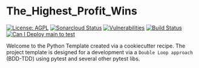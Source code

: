 # The_Highest_Profit_Wins

[![License: AGPL](https://img.shields.io/badge/License-AGPL-blue.svg)](https://github.com/gotreasa/the_highest_profit_wins/blob/main/LICENSE)
[![Sonarcloud Status](https://sonarcloud.io/api/project_badges/measure?project=gotreasa_the_highest_profit_wins&metric=alert_status)](https://sonarcloud.io/dashboard?id=gotreasa_the_highest_profit_wins)
[![Vulnerabilities](https://sonarcloud.io/api/project_badges/measure?project=gotreasa_the_highest_profit_wins&metric=vulnerabilities)](https://sonarcloud.io/summary/new_code?id=gotreasa_the_highest_profit_wins)
[![Build Status](https://github.com/gotreasa/the_highest_profit_wins/actions/workflows/cicd.yml/badge.svg)](https://github.com/gotreasa/the_highest_profit_wins/actions/workflows/cicd.yml)
[![Can I Deploy main to test](https://gotreasa.pactflow.io/pacticipants/the_highest_profit_wins_app/branches/main/latest-version/can-i-deploy/to-environment/test/badge)](https://gotreasa.pactflow.io/hal-browser/browser.html#https://gotreasa.pactflow.io/pacticipants/the_highest_profit_wins_app/branches/main/latest-version/can-i-deploy/to-environment/test/badge)

Welcome to the Python Template created via a cookiecutter recipe. The project template is designed for a development via a `Double Loop approach` (BDD-TDD) using pytest and several other pytest libs.